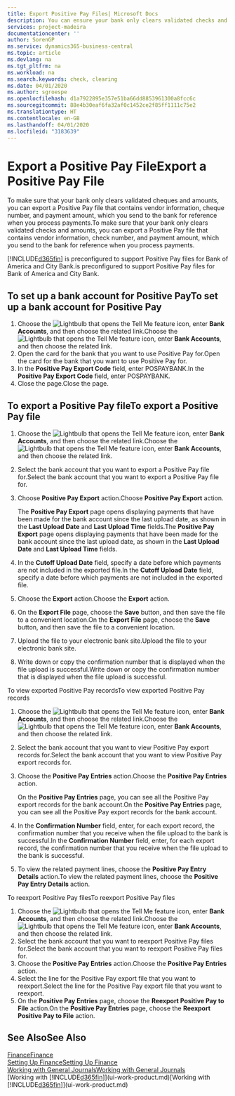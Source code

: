 ```yaml
---
title: Export Positive Pay Files| Microsoft Docs
description: You can ensure your bank only clears validated checks and amounts by exporting a Positive Pay file that contains vendor and payment information.
services: project-madeira
documentationcenter: ''
author: SorenGP
ms.service: dynamics365-business-central
ms.topic: article
ms.devlang: na
ms.tgt_pltfrm: na
ms.workload: na
ms.search.keywords: check, clearing
ms.date: 04/01/2020
ms.author: sgroespe
ms.openlocfilehash: d1a7922895e357e51ba66dd8853961300a8fcc6c
ms.sourcegitcommit: 88e4b30eaf6fa32af0c1452ce2f85ff1111c75e2
ms.translationtype: HT
ms.contentlocale: en-GB
ms.lasthandoff: 04/01/2020
ms.locfileid: "3183639"
---
```

# <a name="export-a-positive-pay-file"></a><span data-ttu-id="11172-103">Export a Positive Pay File</span><span class="sxs-lookup"><span data-stu-id="11172-103">Export a Positive Pay File</span></span>
<span data-ttu-id="11172-104">To make sure that your bank only clears validated cheques and amounts, you can export a Positive Pay file that contains vendor information, cheque number, and payment amount, which you send to the bank for reference when you process payments.</span><span class="sxs-lookup"><span data-stu-id="11172-104">To make sure that your bank only clears validated checks and amounts, you can export a Positive Pay file that contains vendor information, check number, and payment amount, which you send to the bank for reference when you process payments.</span></span>

[!INCLUDE[d365fin](includes/d365fin_md.md)] <span data-ttu-id="11172-105">is preconfigured to support Positive Pay files for Bank of America and City Bank.</span><span class="sxs-lookup"><span data-stu-id="11172-105">is preconfigured to support Positive Pay files for Bank of America and City Bank.</span></span>

## <a name="to-set-up-a-bank-account-for-positive-pay"></a><span data-ttu-id="11172-106">To set up a bank account for Positive Pay</span><span class="sxs-lookup"><span data-stu-id="11172-106">To set up a bank account for Positive Pay</span></span>
1. <span data-ttu-id="11172-107">Choose the ![Lightbulb that opens the Tell Me feature](media/ui-search/search_small.png "Tell me what you want to do") icon, enter **Bank Accounts**, and then choose the related link.</span><span class="sxs-lookup"><span data-stu-id="11172-107">Choose the ![Lightbulb that opens the Tell Me feature](media/ui-search/search_small.png "Tell me what you want to do") icon, enter **Bank Accounts**, and then choose the related link.</span></span>
2. <span data-ttu-id="11172-108">Open the card for the bank that you want to use Positive Pay for.</span><span class="sxs-lookup"><span data-stu-id="11172-108">Open the card for the bank that you want to use Positive Pay for.</span></span>
3. <span data-ttu-id="11172-109">In the **Positive Pay Export Code** field, enter POSPAYBANK.</span><span class="sxs-lookup"><span data-stu-id="11172-109">In the **Positive Pay Export Code** field, enter POSPAYBANK.</span></span>
4. <span data-ttu-id="11172-110">Close the page.</span><span class="sxs-lookup"><span data-stu-id="11172-110">Close the page.</span></span>

## <a name="to-export-a-positive-pay-file"></a><span data-ttu-id="11172-111">To export a Positive Pay file</span><span class="sxs-lookup"><span data-stu-id="11172-111">To export a Positive Pay file</span></span>
1. <span data-ttu-id="11172-112">Choose the ![Lightbulb that opens the Tell Me feature](media/ui-search/search_small.png "Tell me what you want to do") icon, enter **Bank Accounts**, and then choose the related link.</span><span class="sxs-lookup"><span data-stu-id="11172-112">Choose the ![Lightbulb that opens the Tell Me feature](media/ui-search/search_small.png "Tell me what you want to do") icon, enter **Bank Accounts**, and then choose the related link.</span></span>
2. <span data-ttu-id="11172-113">Select the bank account that you want to export a Positive Pay file for.</span><span class="sxs-lookup"><span data-stu-id="11172-113">Select the bank account that you want to export a Positive Pay file for.</span></span>
3. <span data-ttu-id="11172-114">Choose **Positive Pay Export** action.</span><span class="sxs-lookup"><span data-stu-id="11172-114">Choose **Positive Pay Export** action.</span></span>

    <span data-ttu-id="11172-115">The **Positive Pay Export** page opens displaying payments that have been made for the bank account since the last upload date, as shown in the **Last Upload Date** and **Last Upload Time** fields.</span><span class="sxs-lookup"><span data-stu-id="11172-115">The **Positive Pay Export** page opens displaying payments that have been made for the bank account since the last upload date, as shown in the **Last Upload Date** and **Last Upload Time** fields.</span></span>
4. <span data-ttu-id="11172-116">In the **Cutoff Upload Date** field, specify a date before which payments are not included in the exported file.</span><span class="sxs-lookup"><span data-stu-id="11172-116">In the **Cutoff Upload Date** field, specify a date before which payments are not included in the exported file.</span></span>
5. <span data-ttu-id="11172-117">Choose the **Export** action.</span><span class="sxs-lookup"><span data-stu-id="11172-117">Choose the **Export** action.</span></span>
6. <span data-ttu-id="11172-118">On the **Export File** page, choose the **Save** button, and then save the file to a convenient location.</span><span class="sxs-lookup"><span data-stu-id="11172-118">On the **Export File** page, choose the **Save** button, and then save the file to a convenient location.</span></span>
7. <span data-ttu-id="11172-119">Upload the file to your electronic bank site.</span><span class="sxs-lookup"><span data-stu-id="11172-119">Upload the file to your electronic bank site.</span></span>
8. <span data-ttu-id="11172-120">Write down or copy the confirmation number that is displayed when the file upload is successful.</span><span class="sxs-lookup"><span data-stu-id="11172-120">Write down or copy the confirmation number that is displayed when the file upload is successful.</span></span>

<span data-ttu-id="11172-121">To view exported Positive Pay records</span><span class="sxs-lookup"><span data-stu-id="11172-121">To view exported Positive Pay records</span></span>

1. <span data-ttu-id="11172-122">Choose the ![Lightbulb that opens the Tell Me feature](media/ui-search/search_small.png "Tell me what you want to do") icon, enter **Bank Accounts**, and then choose the related link.</span><span class="sxs-lookup"><span data-stu-id="11172-122">Choose the ![Lightbulb that opens the Tell Me feature](media/ui-search/search_small.png "Tell me what you want to do") icon, enter **Bank Accounts**, and then choose the related link.</span></span>
2. <span data-ttu-id="11172-123">Select the bank account that you want to view Positive Pay export records for.</span><span class="sxs-lookup"><span data-stu-id="11172-123">Select the bank account that you want to view Positive Pay export records for.</span></span>
3. <span data-ttu-id="11172-124">Choose the **Positive Pay Entries** action.</span><span class="sxs-lookup"><span data-stu-id="11172-124">Choose the **Positive Pay Entries** action.</span></span>

    <span data-ttu-id="11172-125">On the **Positive Pay Entries** page, you can see all the Positive Pay export records for the bank account.</span><span class="sxs-lookup"><span data-stu-id="11172-125">On the **Positive Pay Entries** page, you can see all the Positive Pay export records for the bank account.</span></span>
4. <span data-ttu-id="11172-126">In the **Confirmation Number** field, enter, for each export record, the confirmation number that you receive when the file upload to the bank is successful.</span><span class="sxs-lookup"><span data-stu-id="11172-126">In the **Confirmation Number** field, enter, for each export record, the confirmation number that you receive when the file upload to the bank is successful.</span></span>
5. <span data-ttu-id="11172-127">To view the related payment lines, choose the **Positive Pay Entry Details** action.</span><span class="sxs-lookup"><span data-stu-id="11172-127">To view the related payment lines, choose the **Positive Pay Entry Details** action.</span></span>

<span data-ttu-id="11172-128">To reexport Positive Pay files</span><span class="sxs-lookup"><span data-stu-id="11172-128">To reexport Positive Pay files</span></span>

1. <span data-ttu-id="11172-129">Choose the ![Lightbulb that opens the Tell Me feature](media/ui-search/search_small.png "Tell me what you want to do") icon, enter **Bank Accounts**, and then choose the related link.</span><span class="sxs-lookup"><span data-stu-id="11172-129">Choose the ![Lightbulb that opens the Tell Me feature](media/ui-search/search_small.png "Tell me what you want to do") icon, enter **Bank Accounts**, and then choose the related link.</span></span>
2. <span data-ttu-id="11172-130">Select the bank account that you want to reexport Positive Pay files for.</span><span class="sxs-lookup"><span data-stu-id="11172-130">Select the bank account that you want to reexport Positive Pay files for.</span></span>
3. <span data-ttu-id="11172-131">Choose the **Positive Pay Entries** action.</span><span class="sxs-lookup"><span data-stu-id="11172-131">Choose the **Positive Pay Entries** action.</span></span>
4. <span data-ttu-id="11172-132">Select the line for the Positive Pay export file that you want to reexport.</span><span class="sxs-lookup"><span data-stu-id="11172-132">Select the line for the Positive Pay export file that you want to reexport.</span></span>
5. <span data-ttu-id="11172-133">On the **Positive Pay Entries** page, choose the **Reexport Positive Pay to File** action.</span><span class="sxs-lookup"><span data-stu-id="11172-133">On the **Positive Pay Entries** page, choose the **Reexport Positive Pay to File** action.</span></span>

## <a name="see-also"></a><span data-ttu-id="11172-134">See Also</span><span class="sxs-lookup"><span data-stu-id="11172-134">See Also</span></span>
[<span data-ttu-id="11172-135">Finance</span><span class="sxs-lookup"><span data-stu-id="11172-135">Finance</span></span>](finance.md)  
[<span data-ttu-id="11172-136">Setting Up Finance</span><span class="sxs-lookup"><span data-stu-id="11172-136">Setting Up Finance</span></span>](finance-setup-finance.md)  
[<span data-ttu-id="11172-137">Working with General Journals</span><span class="sxs-lookup"><span data-stu-id="11172-137">Working with General Journals</span></span>](ui-work-general-journals.md)  
<span data-ttu-id="11172-138">[Working with [!INCLUDE[d365fin](includes/d365fin_md.md)]](ui-work-product.md)</span><span class="sxs-lookup"><span data-stu-id="11172-138">[Working with [!INCLUDE[d365fin](includes/d365fin_md.md)]](ui-work-product.md)</span></span>
